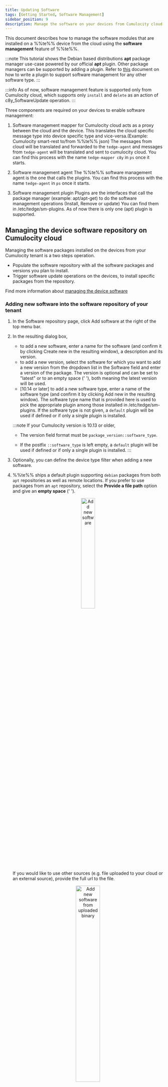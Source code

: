 ```yaml
---
title: Updating Software
tags: [Getting Started, Software Management]
sidebar_position: 9
description: Manage the software on your devices from Cumulocity cloud
---
```


This document describes how to manage the software modules that are installed on a %%te%% device from the
cloud using the **software management** feature of %%te%%.

:::note
This tutorial shows the Debian based distributions **apt** package manager use-case powered by our official **apt** plugin.
Other package managers can be supported by adding a plugin.
Refer to [this](../extend/software-management.md) document on how to write a plugin to support software management for any other software type.
:::

:::info
As of now, software management feature is supported only from Cumulocity cloud, which supports only `install` and `delete` as an action of c8y_SoftwareUpdate operation.
:::

Three components are required on your devices to enable software management:

1. Software management mapper for Cumulocity cloud acts as a proxy between the cloud and the device.
    This translates the cloud specific message type into device specific type and vice-versa.(Example: Cumulocity smart-rest to/from %%te%% json)
    The messages from cloud will be translated and forwarded to the `tedge-agent` and messages from `tedge-agent` will be translated and sent to cumulocity cloud.
    You can find this process with the name `tedge-mapper c8y` in `ps` once it starts.

2. Software management agent
    The %%te%% software management agent is the one that calls the plugins.
    You can find this process with the name `tedge-agent` in `ps` once it starts.

3. Software management plugin
    Plugins are the interfaces that call the package manager (example: apt/apt-get) to do the software management operations (Install, Remove or update)
    You can find them in /etc/tedge/sm-plugins.
    As of now there is only one (apt) plugin is supported.

## Managing the device software **repository** on Cumulocity cloud

Managing the software packages installed on the devices from your Cumulocity tenant is a two steps operation.

* Populate the software repository with all the software packages and versions you plan to install.
* Trigger software update operations on the devices, to install specific packages from the repository.

Find more information about [managing the device software](https://cumulocity.com/docs/device-management-application/managing-device-data/#managing-software)

### Adding new software into the software repository of your tenant

1. In the Software repository page, click Add software at the right of the top menu bar.

2. In the resulting dialog box,
    * to add a new software, enter a name for the software (and confirm it by clicking Create new in the resulting window),
      a description and its version.
    * to add a new version, select the software for which you want to add a new version from the dropdown list in the Software
      field and enter a version of the package. The version is optional and can be set to "latest" or to an empty space (' '), both meaning the latest version will be used.
    * [10.14 or later] to add a new software type, enter a name of the software type (and confirm it by clicking Add new in the resulting window).
      The software type name that is provided here is used to pick the appropriate plugin among those installed in /etc/tedge/sm-plugins.
      If the software type is not given, a `default` plugin will be used if defined or if only a single plugin is installed.

    :::note
    If your Cumulocity version is 10.13 or older,
    * The version field format must be `package_version::software_type`.

    * If the postfix `::software_type` is left empty, a `default` plugin will be used if defined or if only a single plugin is installed.
    :::

3. Optionally, you can define the device type filter when adding a new software.

4. %%te%% ships a default plugin supporting `debian` packages from both `apt` repositories as well as remote locations.
    If you prefer to use packages from an `apt` repository, select the **Provide a file path** option and give an **empty space** (' ').

    <p align="center">
    <img
       src={require('./images/add-new-software-to-repo.png').default}
       alt="Add new software"
       width="30%"
    />
    </p>

    If you would like to use other sources (e.g. file uploaded to your cloud or an external source), provide the full url to the file.

    <p align="center">
    <img
       src={require('./images/add-new-software-to-repo-binary.png').default}
       alt="Add new software from uploaded binary"
       width="40%"
    />
    </p>

    If you would like to upload your binaries, select `Upload a binary` option and upload the file to Cumulocity software repository.

    <p align="center">
    <img
       src={require('./images/add-new-software-to-repo-remote.png').default}
       alt="Add new software from remote"
       width="40%"
    />
    </p>

    :::note
    Bear in mind that some external remotes may require additional authentication which is not supported at the moment.
    :::

5. Press `Add Software` button.

### Deleting software or software version

One can remove a software module or a specific version of it from the software repository.
Find more information about [how to delete the software or the specific software version](https://cumulocity.com/docs/device-management-application/managing-device-data/#to-delete-a-software)

## Managing software on a device

Find more information about [how to manage the software](https://cumulocity.com/docs/device-management-application/managing-device-data/#to-manage-software-on-a-device) on a device.

From the Cumulocity cloud `Software` tab of a device, software can be

* [installed](https://cumulocity.com/docs/device-management-application/managing-device-data/#to-install-software-on-a-device)
* [updated](https://cumulocity.com/docs/device-management-application/managing-device-data/#to-update-software-on-a-device)
* [removed](https://cumulocity.com/docs/device-management-application/managing-device-data/#to-delete-software-from-a-device)

:::note
* %%te%% treats install and update same
* Once the above mentioned operation is selected, one should click on **Apply changes** to confirm operation.
:::

## Default plugin

When there are multiple plugins installed on the device, one can set one of them as a default plugin.
If there is only one plugin installed on the device, then implicitly this will be the default plugin.

### Usage of `default plugin`

When the default plugin is set, then the software operation does not need to provide an explicit type of the software, then the default will be used.
In Cumulocity, one can then simply provide the package to update without having to annotate the version field with its type.

### Configuring the default plugin

Default plugin can be configured using the %%te%% cli command `tedge`.

For example set `apt` plugin as a `default plugin`

```sh
sudo tedge config set software.plugin.default apt
```

